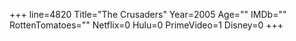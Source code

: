 +++
line=4820
Title="The Crusaders"
Year=2005
Age=""
IMDb=""
RottenTomatoes=""
Netflix=0
Hulu=0
PrimeVideo=1
Disney=0
+++

